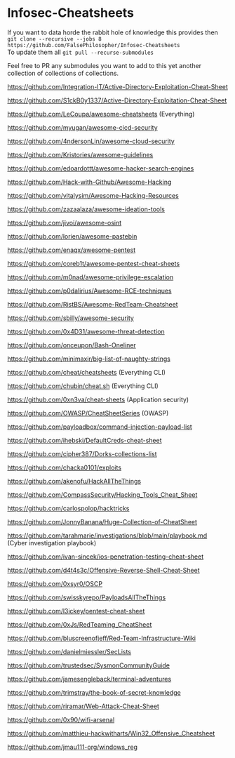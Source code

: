# Infosec-Cheatsheets

If you want to data horde the rabbit hole of knowledge this provides then `git clone --recursive --jobs 8 https://github.com/FalsePhilosopher/Infosec-Cheatsheets`<br>
To update them all `git pull --recurse-submodules`

Feel free to PR any submodules you want to add to this yet another collection of collections of collections.

https://github.com/Integration-IT/Active-Directory-Exploitation-Cheat-Sheet

https://github.com/S1ckB0y1337/Active-Directory-Exploitation-Cheat-Sheet

https://github.com/LeCoupa/awesome-cheatsheets (Everything)

https://github.com/myugan/awesome-cicd-security

https://github.com/4ndersonLin/awesome-cloud-security

https://github.com/Kristories/awesome-guidelines

https://github.com/edoardottt/awesome-hacker-search-engines

https://github.com/Hack-with-Github/Awesome-Hacking

https://github.com/vitalysim/Awesome-Hacking-Resources

https://github.com/zazaalaza/awesome-ideation-tools

https://github.com/jivoi/awesome-osint

https://github.com/lorien/awesome-pastebin

https://github.com/enaqx/awesome-pentest

https://github.com/coreb1t/awesome-pentest-cheat-sheets

https://github.com/m0nad/awesome-privilege-escalation

https://github.com/p0dalirius/Awesome-RCE-techniques

https://github.com/RistBS/Awesome-RedTeam-Cheatsheet

https://github.com/sbilly/awesome-security

https://github.com/0x4D31/awesome-threat-detection

https://github.com/onceupon/Bash-Oneliner

https://github.com/minimaxir/big-list-of-naughty-strings

https://github.com/cheat/cheatsheets (Everything CLI)

https://github.com/chubin/cheat.sh (Everything CLI)

https://github.com/0xn3va/cheat-sheets (Application security)

https://github.com/OWASP/CheatSheetSeries (OWASP)

https://github.com/payloadbox/command-injection-payload-list

https://github.com/ihebski/DefaultCreds-cheat-sheet

https://github.com/cipher387/Dorks-collections-list

https://github.com/chacka0101/exploits

https://github.com/akenofu/HackAllTheThings

https://github.com/CompassSecurity/Hacking_Tools_Cheat_Sheet

https://github.com/carlospolop/hacktricks

https://github.com/JonnyBanana/Huge-Collection-of-CheatSheet

https://github.com/tarahmarie/investigations/blob/main/playbook.md (Cyber investigation playbook)

https://github.com/ivan-sincek/ios-penetration-testing-cheat-sheet

https://github.com/d4t4s3c/Offensive-Reverse-Shell-Cheat-Sheet

https://github.com/0xsyr0/OSCP

https://github.com/swisskyrepo/PayloadsAllTheThings

https://github.com/l3ickey/pentest-cheat-sheet

https://github.com/0xJs/RedTeaming_CheatSheet

https://github.com/bluscreenofjeff/Red-Team-Infrastructure-Wiki

https://github.com/danielmiessler/SecLists

https://github.com/trustedsec/SysmonCommunityGuide

https://github.com/jamesengleback/terminal-adventures

https://github.com/trimstray/the-book-of-secret-knowledge

https://github.com/riramar/Web-Attack-Cheat-Sheet

https://github.com/0x90/wifi-arsenal

https://github.com/matthieu-hackwitharts/Win32_Offensive_Cheatsheet

https://github.com/jmau111-org/windows_reg
